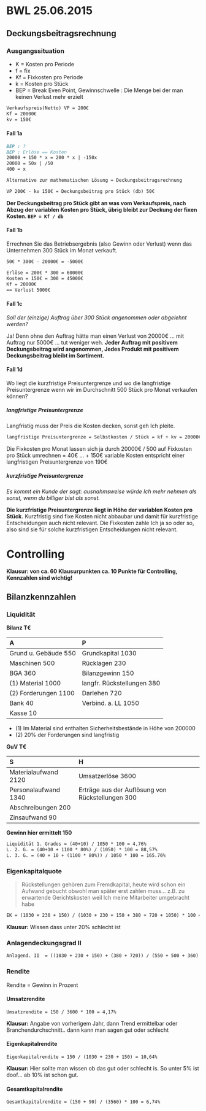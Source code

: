 BWL 25.06.2015
==============

Deckungsbeitragsrechnung
------------------------

### Ausgangssituation

-	K = Kosten pro Periode
-	f = fix
-	Kf = Fixkosten pro Periode
-	k = Kosten pro Stück
-	BEP = Break Even Point, Gewinnschwelle : Die Menge bei der man keinen Verlust mehr erzielt

```markdown
Verkaufspreis(Netto) VP = 200€
Kf = 20000€
kv = 150€
```

#### Fall 1a

```markdown
BEP : ?
BEP : Erlöse == Kosten
20000 + 150 * x = 200 * x | -150x
20000 = 50x | /50
400 = x

Alternative zur mathematischen Lösung = Deckungsbeitragsrechnung

VP 200€ - kv 150€ = Deckungsbeitrag pro Stück (db) 50€
```

**Der Deckungsbeitrag pro Stück gibt an was vom Verkaufspreis, nach Abzug der variablen Kosten pro Stück, übrig bleibt zur Deckung der fixen Kosten. `BEP = Kf / db`**

#### Fall 1b

Errechnen Sie das Betriebsergebnis (also Gewinn oder Verlust) wenn das Unternehmen 300 Stück im Monat verkauft.

```markdown
50€ * 300€ - 20000€ = -5000€

Erlöse = 200€ * 300 = 60000€
Kosten = 150€ = 300 = 45000€
Kf = 20000€
== Verlust 5000€
```

#### Fall 1c

*Soll der (einzige) Auftrag über 300 Stück angenommen oder abgelehnt werden?*

Ja! Denn ohne den Auftrag hätte man einen Verlust von 20000€ ... mit Auftrag nur 5000€ ... tut weniger weh. **Jeder Auftrag mit positivem Deckungsbeitrag wird angenommen, Jedes Produkt mit positivem Deckungsbeitrag bleibt im Sortiment.**

#### Fall 1d

Wo liegt die kurzfristige Preisuntergrenze und wo die langfristige Preisuntergrenze wenn wir im Durchschnitt 500 Stück pro Monat verkaufen können?

##### langfristige Preisuntergrenze

Langfristig muss der Preis die Kosten decken, sonst geh Ich pleite.

```markdown
langfristige Preisuntergrenze = Selbstkosten / Stück = kf + kv = 20000€ / 500 + 150€ = 190€
```

Die Fixkosten pro Monat lassen sich ja durch 20000€ / 500 auf Fixkosten pro Stück umrechnen = 40€ ... + 150€ variable Kosten entspricht einer langfristigen Preisuntergrenze von 190€

##### kurzfristige Preisuntergrenze

*Es kommt ein Kunde der sagt: ausnahmsweise würde Ich mehr nehmen als sonst, wenn du billiger bist als sonst.*

**Die kurzfristige Preisuntergrenze liegt in Höhe der variablen Kosten pro Stück.** Kurzfristig sind fixe Kosten nicht abbaubar und damit für kurzfristige Entscheidungen auch nicht relevant. Die Fixkosten zahle Ich ja so oder so, also sind sie für solche kurzfristigen Entscheidungen nicht relevant.

Controlling
===========

**Klausur: von ca. 60 Klausurpunkten ca. 10 Punkte für Controlling, Kennzahlen sind wichtig!**

Bilanzkennzahlen
----------------

### Liquidität

**Bilanz T€**

| A                    | P                          |
|:---------------------|:---------------------------|
| Grund u. Gebäude 550 | Grundkapital 1030          |
| Maschinen 500        | Rücklagen 230              |
| BGA 360              | Bilanzgewinn 150           |
| (1) Material 1000    | langfr. Rückstellungen 380 |
| (2) Forderungen 1100 | Darlehen 720               |
| Bank 40              | Verbind. a. LL 1050        |
| Kasse 10             |                            |

-	(1) Im Material sind enthalten Sicherheitsbestände in Höhe von 200000
-	(2) 20% der Forderungen sind langfristig

**GuV T€**

| S                    | H                                                |
|:---------------------|:-------------------------------------------------|
| Materialaufwand 2120 | Umsatzerlöse 3600                                |
| Personalaufwand 1340 | Erträge aus der Auflösung von Rückstellungen 300 |
| Abschreibungen 200   |                                                  |
| Zinsaufwand 90       |                                                  |

**Gewinn hier ermittelt 150**

```markdown
Liquidität 1. Grades = (40+10) / 1050 * 100 = 4,76%
L. 2. G. = (40+10 + 1100 * 80%) / (1050) * 100 = 88,57%
L. 3. G. = (40 + 10 + (1100 * 80%)) / 1050 * 100 = 165.76%
```

### Eigenkapitalquote

> Rückstellungen gehören zum Fremdkapital, heute wird schon ein Aufwand gebucht obwohl man später erst zahlen muss... z.B. zu erwartende Gerichtskosten weil Ich meine Mitarbeiter umgebracht habe

```markdown
EK = (1030 + 230 + 150) / (1030 + 230 + 150 + 380 + 720 + 1050) * 100 = 39,61%
```

**Klausur:** Wissen dass unter 20% schlecht ist

### Anlagendeckungsgrad II

```markdown
Anlagend. II  = ((1030 + 230 + 150) + (380 + 720)) / (550 + 500 + 360) * 100 = 178,01%
```

### Rendite

Rendite = Gewinn in Prozent

#### Umsatzrendite

```
Umsatzrendite = 150 / 3600 * 100 = 4,17%
```

**Klausur:** Angabe von vorherigem Jahr, dann Trend ermittelbar oder Branchendurchschnitt.. dann kann man sagen gut oder schlecht

#### Eigenkapitalrendite

```
Eigenkapitalrendite = 150 / (1030 + 230 + 150) = 10,64%
```

**Klausur:** Hier sollte man wissen ob das gut oder schlecht is. So unter 5% ist doof... ab 10% ist schon gut.

#### Gesamtkapitalrendite

```
Gesamtkapitalrendite = (150 + 90) / (3560) * 100 = 6,74%
```
